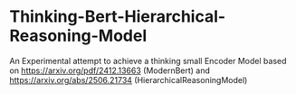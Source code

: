 # Thinking-Bert-Hierarchical-Reasoning-Model
An Experimental attempt to achieve a thinking small Encoder Model based on https://arxiv.org/pdf/2412.13663 (ModernBert) and  https://arxiv.org/abs/2506.21734 (HierarchicalReasoningModel)
